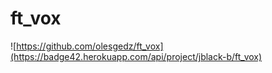 # ft_vox
![https://github.com/olesgedz/ft_vox](https://badge42.herokuapp.com/api/project/jblack-b/ft_vox)
